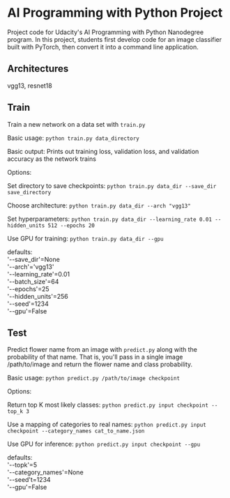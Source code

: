 # AI Programming with Python Project

Project code for Udacity's AI Programming with Python Nanodegree program. In this project, students first develop code for an image classifier built with PyTorch, then convert it into a command line application.


## Architectures

vgg13, resnet18

## Train 

Train a new network on a data set with `train.py`

Basic usage: `python train.py data_directory`

Basic output: Prints out training loss, validation loss, and validation accuracy as the network trains

Options:

Set directory to save checkpoints: `python train.py data_dir --save_dir save_directory`

Choose architecture: `python train.py data_dir --arch "vgg13"`

Set hyperparameters: `python train.py data_dir --learning_rate 0.01 --hidden_units 512 --epochs 20`

Use GPU for training: `python train.py data_dir --gpu`


defaults:<br>
'--save_dir'=None<br/>
'--arch'='vgg13'<br/>
'--learning_rate'=0.01<br/>
'--batch_size'=64<br/>
'--epochs'=25<br/>
'--hidden_units'=256<br/>
'--seed'=1234<br/>
'--gpu'=False<br/>


## Test

Predict flower name from an image with `predict.py` along with the probability of that name. That is, you'll pass in a single image /path/to/image and return the flower name and class probability.

Basic usage: `python predict.py /path/to/image checkpoint`

Options:

Return top K most likely classes: `python predict.py input checkpoint --top_k 3`

Use a mapping of categories to real names: `python predict.py input checkpoint --category_names cat_to_name.json`

Use GPU for inference: `python predict.py input checkpoint --gpu`

defaults:<br/>
'--topk'=5<br/>
'--category_names'=None<br/>
'--seed't=1234<br/>
'--gpu'=False<br/>
